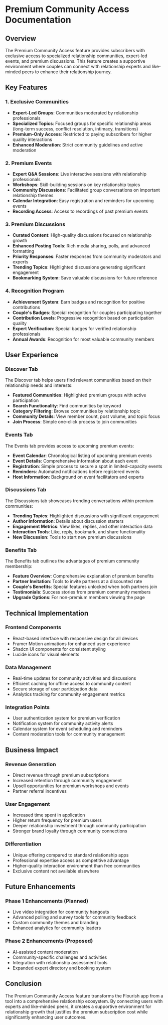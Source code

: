 # Premium Community Access Documentation

## Overview

The Premium Community Access feature provides subscribers with exclusive access to specialized relationship communities, expert-led events, and premium discussions. This feature creates a supportive environment where couples can connect with relationship experts and like-minded peers to enhance their relationship journey.

## Key Features

### 1. Exclusive Communities

- **Expert-Led Groups**: Communities moderated by relationship professionals
- **Specialized Topics**: Focused groups for specific relationship areas (long-term success, conflict resolution, intimacy, transitions)
- **Premium-Only Access**: Restricted to paying subscribers for higher quality interactions
- **Enhanced Moderation**: Strict community guidelines and active moderation

### 2. Premium Events

- **Expert Q&A Sessions**: Live interactive sessions with relationship professionals
- **Workshops**: Skill-building sessions on key relationship topics
- **Community Discussions**: Facilitated group conversations on important relationship themes
- **Calendar Integration**: Easy registration and reminders for upcoming events
- **Recording Access**: Access to recordings of past premium events

### 3. Premium Discussions

- **Curated Content**: High-quality discussions focused on relationship growth
- **Enhanced Posting Tools**: Rich media sharing, polls, and advanced formatting
- **Priority Responses**: Faster responses from community moderators and experts
- **Trending Topics**: Highlighted discussions generating significant engagement
- **Bookmarking System**: Save valuable discussions for future reference

### 4. Recognition Program

- **Achievement System**: Earn badges and recognition for positive contributions
- **Couple's Badges**: Special recognition for couples participating together
- **Contribution Levels**: Progressive recognition based on participation quality
- **Expert Verification**: Special badges for verified relationship professionals
- **Annual Awards**: Recognition for most valuable community members

## User Experience

### Discover Tab
The Discover tab helps users find relevant communities based on their relationship needs and interests:

- **Featured Communities**: Highlighted premium groups with active participation
- **Search Functionality**: Find communities by keyword
- **Category Filtering**: Browse communities by relationship topic
- **Community Details**: View member count, post volume, and topic focus
- **Join Process**: Simple one-click process to join communities

### Events Tab
The Events tab provides access to upcoming premium events:

- **Event Calendar**: Chronological listing of upcoming premium events
- **Event Details**: Comprehensive information about each event
- **Registration**: Simple process to secure a spot in limited-capacity events
- **Reminders**: Automated notifications before registered events
- **Host Information**: Background on event facilitators and experts

### Discussions Tab
The Discussions tab showcases trending conversations within premium communities:

- **Trending Topics**: Highlighted discussions with significant engagement
- **Author Information**: Details about discussion starters
- **Engagement Metrics**: View likes, replies, and other interaction data
- **Interaction Tools**: Like, reply, bookmark, and share functionality
- **New Discussion**: Tools to start new premium discussions

### Benefits Tab
The Benefits tab outlines the advantages of premium community membership:

- **Feature Overview**: Comprehensive explanation of premium benefits
- **Partner Invitation**: Tools to invite partners at a discounted rate
- **Couple's Benefits**: Special features unlocked when both partners join
- **Testimonials**: Success stories from premium community members
- **Upgrade Options**: For non-premium members viewing the page

## Technical Implementation

### Frontend Components
- React-based interface with responsive design for all devices
- Framer Motion animations for enhanced user experience
- Shadcn UI components for consistent styling
- Lucide icons for visual elements

### Data Management
- Real-time updates for community activities and discussions
- Efficient caching for offline access to community content
- Secure storage of user participation data
- Analytics tracking for community engagement metrics

### Integration Points
- User authentication system for premium verification
- Notification system for community activity alerts
- Calendar system for event scheduling and reminders
- Content moderation tools for community management

## Business Impact

### Revenue Generation
- Direct revenue through premium subscriptions
- Increased retention through community engagement
- Upsell opportunities for premium workshops and events
- Partner referral incentives

### User Engagement
- Increased time spent in application
- Higher return frequency for premium users
- Deeper relationship investment through community participation
- Stronger brand loyalty through community connections

### Differentiation
- Unique offering compared to standard relationship apps
- Professional expertise access as competitive advantage
- Higher-quality interaction environment than free communities
- Exclusive content not available elsewhere

## Future Enhancements

### Phase 1 Enhancements (Planned)
- Live video integration for community hangouts
- Advanced polling and survey tools for community feedback
- Custom community themes and branding
- Enhanced analytics for community leaders

### Phase 2 Enhancements (Proposed)
- AI-assisted content moderation
- Community-specific challenges and activities
- Integration with relationship assessment tools
- Expanded expert directory and booking system

## Conclusion

The Premium Community Access feature transforms the Flourish app from a tool into a comprehensive relationship ecosystem. By connecting users with experts and like-minded peers, it creates a supportive environment for relationship growth that justifies the premium subscription cost while significantly enhancing user outcomes.

